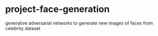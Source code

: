 # project-face-generation

generative adversarial networks to generate new images of faces from celebrity dataset
